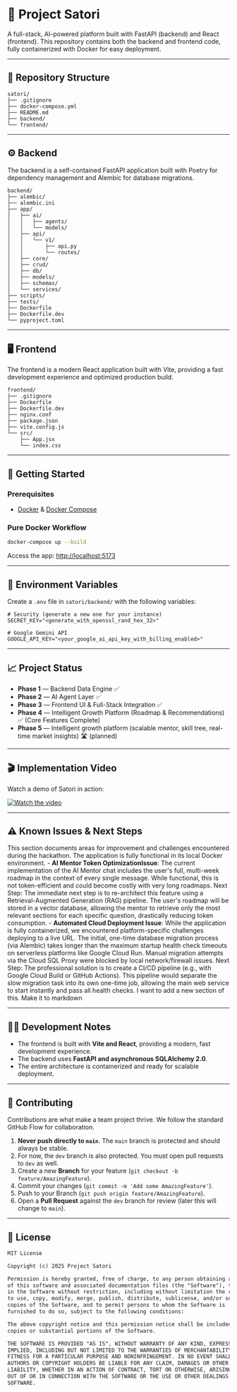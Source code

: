 # 🧠 Project Satori

A full-stack, AI-powered platform built with FastAPI (backend) and React (frontend). This repository contains both the backend and frontend code, fully containerized with Docker for easy deployment.

---

## 📂 Repository Structure

```plaintext
satori/
├── .gitignore
├── docker-compose.yml
├── README.md
├── backend/
└── frontend/
```

---

## ⚙️ Backend

The backend is a self-contained FastAPI application built with Poetry for dependency management and Alembic for database migrations.

```plaintext
backend/
├── alembic/
├── alembic.ini
├── app/
│   ├── ai/
│   │   ├── agents/
│   │   └── models/
│   ├── api/
│   │   └── v1/
│   │       ├── api.py
│   │       └── routes/
│   ├── core/
│   ├── crud/
│   ├── db/
│   ├── models/
│   ├── schemas/
│   └── services/
├── scripts/
├── tests/
├── Dockerfile
├── Dockerfile.dev
└── pyproject.toml
```

---

## 🖥️ Frontend

The frontend is a modern React application built with Vite, providing a fast development experience and optimized production build.

```plaintext
frontend/
├── .gitignore
├── Dockerfile
├── Dockerfile.dev
├── nginx.conf
├── package.json
├── vite.config.js
└── src/
    ├── App.jsx
    └── index.css
```

---

## 🚀 Getting Started

### Prerequisites

- [Docker](https://docs.docker.com/get-docker/) & [Docker Compose](https://docs.docker.com/compose/)

### Pure Docker Workflow

```bash
docker-compose up --build
```

Access the app: [http://localhost:5173](http://localhost:5173)

---

## 🔑 Environment Variables

Create a `.env` file in `satori/backend/` with the following variables:

```env
# Security (generate a new one for your instance)
SECRET_KEY="<generate_with_openssl_rand_hex_32>"

# Google Gemini API
GOOGLE_API_KEY="<your_google_ai_api_key_with_billing_enabled>"
```

---

## 📈 Project Status

- **Phase 1** — Backend Data Engine ✅
- **Phase 2** — AI Agent Layer ✅
- **Phase 3** — Frontend UI & Full-Stack Integration ✅
- **Phase 4** — Intelligent Growth Platform (Roadmap & Recommendations) ✅ (Core Features Complete)
- **Phase 5** — Intelligent growth platform (scalable mentor, skill tree, real-time market insights) 🛣️ (planned)

---

## 🎬 Implementation Video

Watch a demo of Satori in action:

[![Watch the video](https://youtu.be/0-4kdqm1mLY?si=SCBzCmObD4oHNWzY)](https://youtu.be/0-4kdqm1mLY?si=SCBzCmObD4oHNWzY)

---

## ⚠️ Known Issues & Next Steps

​This section documents areas for improvement and challenges encountered during the hackathon. The application is fully functional in its local Docker environment.
​- **AI Mentor Token Optimization
​Issue**: The current implementation of the AI Mentor chat includes the user's full, multi-week roadmap in the context of every single message. While functional, this is not token-efficient and could become costly with very long roadmaps.
​Next Step: The immediate next step is to re-architect this feature using a Retrieval-Augmented Generation (RAG) pipeline. The user's roadmap will be stored in a vector database, allowing the mentor to retrieve only the most relevant sections for each specific question, drastically reducing token consumption.
​- **Automated Cloud Deployment
​Issue**: While the application is fully containerized, we encountered platform-specific challenges deploying to a live URL. The initial, one-time database migration process (via Alembic) takes longer than the maximum startup health check timeouts on serverless platforms like Google Cloud Run. Manual migration attempts via the Cloud SQL Proxy were blocked by local network/firewall issues.
​Next Step: The professional solution is to create a CI/CD pipeline (e.g., with Google Cloud Build or GitHub Actions). This pipeline would separate the slow migration task into its own one-time job, allowing the main web service to start instantly and pass all health checks. I want to add a new section of this. Make it to markdown

---

## 🧑‍💻 Development Notes

- The frontend is built with **Vite and React**, providing a modern, fast development experience.
- The backend uses **FastAPI and asynchronous SQLAlchemy 2.0**.
- The entire architecture is containerized and ready for scalable deployment.

---

## 🤝 Contributing

Contributions are what make a team project thrive. We follow the standard GitHub Flow for collaboration.

1. **Never push directly to `main`**. The `main` branch is protected and should always be stable.
2. For now, the `dev` branch is also protected. You must open pull requests to `dev` as well.
3. Create a new **Branch** for your feature (`git checkout -b feature/AmazingFeature`).
4. Commit your changes (`git commit -m 'Add some AmazingFeature'`).
5. Push to your Branch (`git push origin feature/AmazingFeature`).
6. Open a **Pull Request** against the `dev` branch for review (later this will change to `main`).

---

## 📜 License

```txt
MIT License

Copyright (c) 2025 Project Satori

Permission is hereby granted, free of charge, to any person obtaining a copy
of this software and associated documentation files (the "Software"), to deal
in the Software without restriction, including without limitation the rights
to use, copy, modify, merge, publish, distribute, sublicense, and/or sell
copies of the Software, and to permit persons to whom the Software is
furnished to do so, subject to the following conditions:

The above copyright notice and this permission notice shall be included in all
copies or substantial portions of the Software.

THE SOFTWARE IS PROVIDED "AS IS", WITHOUT WARRANTY OF ANY KIND, EXPRESS OR
IMPLIED, INCLUDING BUT NOT LIMITED TO THE WARRANTIES OF MERCHANTABILITY,
FITNESS FOR A PARTICULAR PURPOSE AND NONINFRINGEMENT. IN NO EVENT SHALL THE
AUTHORS OR COPYRIGHT HOLDERS BE LIABLE FOR ANY CLAIM, DAMAGES OR OTHER
LIABILITY, WHETHER IN AN ACTION OF CONTRACT, TORT OR OTHERWISE, ARISING FROM,
OUT OF OR IN CONNECTION WITH THE SOFTWARE OR THE USE OR OTHER DEALINGS IN THE
SOFTWARE.
```
